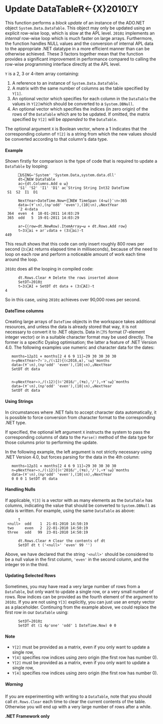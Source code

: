




<h1 class="heading"><span class="name">Update DataTable</span><span class="command">R←{X}2010⌶Y</span></h1>

This function performs a *block update* of an instance of the ADO.NET object `System.Data.DataTable`. This object may only be updated using an explicit row-wise loop, which is slow at the APL level. `2010⌶` implements an *internal* row-wise loop which is much faster on large arrays. Furthermore, the function handles NULL values and the conversion of internal APL data to the appropriate .NET datatype in a more efficient manner than can be otherwise achieved. These 3 factors together mean that the function provides a significant improvement in performance compared to calling the row-wise programming interface directly at the APL level.




`Y` is a 2, 3 or 4-item array containing:

1. A reference to an instance of `System.Data.DataTable`.
2. A matrix with the same number of columns as the table specified by `Y[1]`.
3. An optional vector which specifies for each column in the `DataTable` the values in `Y[2]`which should be converted to a `System.DBNull`.
4. An optional vector which specifies the indices (in zero origin) of the rows of the `DataTable` which are to be updated. If omitted, the matrix specified by `Y[2]` will be *appended* to the `DataTable`.


The optional argument `X` is  Boolean vector, where a 1 indicates that the corresponding column of  `Y[2]` is a string from which the new values  should be converted according to that column's data type.


#### Example


Shown firstly for comparison is the type of code that is required to update a `DataTable` by looping:
```apl
      ⎕USING←'System' 'System.Data,system.data.dll'
      dt←⎕NEW DataTable
      ac←{dt.Columns.Add ⍺ ⍵}
      'S1' 'S2' 'I1' 'D1' ac¨String String Int32 DateTime
 S1  S2  I1  D1
 
      NextYear←DateTime.Now+{⎕NEW TimeSpan (4↑⍵)}¨⍳n←365
      data←(⍕¨⍳n),(n⍴'odd' 'even'),(10|⍳n),⍪NextYear
      ¯2 4↑data
 364  even  4  18-01-2011 14:03:29 
 365  odd   5  19-01-2011 14:03:29 
 
      ar←{(row←dt.NewRow).ItemArray←⍵ ⋄ dt.Rows.Add row}
      t←3⊃⎕ai ⋄ ar¨↓data ⋄ (3⊃⎕ai)-t
449
```




This result shows that this code can only insert roughly 800 rows per second (`3⊃⎕AI` returns elapsed time in milliseconds), because of the need to loop on each row and perform a noticeable amount of work each time around the loop.


`2010⌶` does all the looping in compiled code:
```apl
      dt.Rows.Clear ⍝ Delete the rows inserted above
      SetDT←2010⌶
      t←3⊃⎕AI ⋄ SetDT dt data ⋄ (3⊃⎕AI)-t
4
```


So in this case, using `2010⌶` achieves over 90,000 rows per second.


#### DateTime columns


Creating large arrays of `DateTime` objects in the workspace takes additional resources, and unless the data is already stored that way, it is not necessary to convert it to .NET objects. Data in `⎕TS` format (7-element integer vector) or in a suitable character format may be used directly. The former is a specific Dyalog optimisation; the latter a feature of .NET Version 4.0. The following examples use numeric and character data for the dates:
```apl
   months←12⍴31 ⋄ months[2 4 6 9 11]←29 30 30 30 30
   n←⍴NextYear←7↑¨⊃,/(⍳12){(⊂2016,⍺),¨⍳⍵}¨months
   data←(⍕¨⍳n),(n⍴'odd' 'even'),(10|⍳n),⍪NextYear
   SetDT dt data

```
```apl
    
   n←⍴NextYear←⊃,/(⍳12){(⊂'2016/',(⍕⍺),'/'),∘⍕¨⍳⍵}¨months
   data←(⍕¨⍳n),(n⍴'odd' 'even'),(10|⍳n),⍪NextYear
   SetDT dt data

```

#### Using Strings


In circumstances where .NET fails to accept character data automatically, it is possible to force conversion from character format to the corresponding .NET type.


If specified, the optional left argument `X` instructs the system to pass the corresponding columns of data to the `Parse()` method of the data type for those columns prior to performing the update.


In the following example, the left argument is not strictly necessary using .NET Version 4.0, but  forces parsing for the data in the 4th column:
```apl
   months←12⍴31 ⋄ months[2 4 6 9 11]←29 30 30 30 30
   n←⍴NextYear←⊃,/(⍳12){(⊂'2016/',(⍕⍺),'/'),∘⍕¨⍳⍵}¨months
   data←(⍕¨⍳n),(n⍴'odd' 'even'),(10|⍳n),⍪NextYear
   0 0 0 1 SetDT dt data

```

#### Handling Nulls


If applicable, `Y[3]`  is a vector with as many elements as the `DataTable` has columns, indicating the value that should be converted to `System.DBNull` as data is written. For example, using the same `DataTable` as above:
```apl
      t
 <null>  odd    1  21-01-2010 14:50:19 
 two     even   2  22-01-2010 14:50:19 
 three   odd   99  23-01-2010 14:50:19
 
      dt.Rows.Clear ⍝ Clear the contents of dt
      SetDT dt t ('<null>' 'even' 99 '')
```


Above, we have declared that the string `'<null>'` should be considered to be a null value in the first column, `'even'` in the second column, and the integer `99` in the third.

#### Updating Selected Rows


Sometimes, you may have read a very large number of rows from a `DataTable`, but only want to update a single row, or a very small number of rows. Row indices can be provided as the fourth element of the argument to `2010⌶`. If you are not using `Y[3]` explicitly, you can just use an empty vector as a placeholder. Continuing from the example above, we could replace the first row in our `DataTable` using:
```apl
      SetDT←2010⌶
      SetDT dt (1 4⍴'one' 'odd' 1 DateTime.Now) ⍬ 0
```


#### Note

- `Y[2]` must be provided as a matrix, even if you only want to update a single row, 
- `Y[4]` specifies row indices using zero origin (the first row has number 0).
- `Y[2]` must be provided as a matrix, even if you only want to update a single row, 
- `Y[4]` specifies row indices using zero origin (the first row has number 0).


##### Warning


If you are experimenting with writing to a `DataTable`, note that you should call `dt.Rows.Clear` each time to clear the current contents of the table. Otherwise you will end up with a very large number of rows after a while.



**.NET Framework only**


